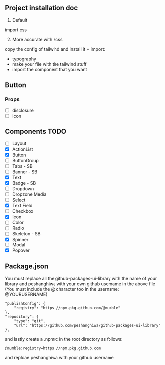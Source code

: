 ## Project installation doc

1. Default

import css

2. More accurate with scss

copy the config of tailwind and install it + import:
- typography
- make your file with the tailwind stuff
- import the component that you want

## Button

### Props
- [ ] disclosure
- [ ] icon

## Components TODO

- [ ] Layout
- [x] ActionList
- [x] Button
- [ ] ButtonGroup
- [ ] Tabs - SB
- [ ] Banner - SB
- [x] Text
- [x] Badge - SB
- [ ] Dropdown
- [ ] Dropzone Media
- [ ] Select
- [x] Text Field
- [ ] Checkbox
- [X] Icon
- [ ] Color
- [ ] Radio
- [ ] Skeleton - SB
- [x] Spinner
- [ ] Modal
- [x] Popover

## Package.json

You must replace all the github-packages-ui-library with the name of your library and peshanghiwa with your own github username in the above file (You must include the @ character too in the username: @YOURUSERNAME)

    "publishConfig": {
        "registry": "https://npm.pkg.github.com/@mumble"
    },
    "repository": {
        "type": "git",
        "url": "https://github.com/peshanghiwa/github-packages-ui-library"
    },

and lastly create a .npmrc in the root directory as follows:
    
    @mumble:registry=https://npm.pkg.github.com

and replcae peshanghiwa with your github username